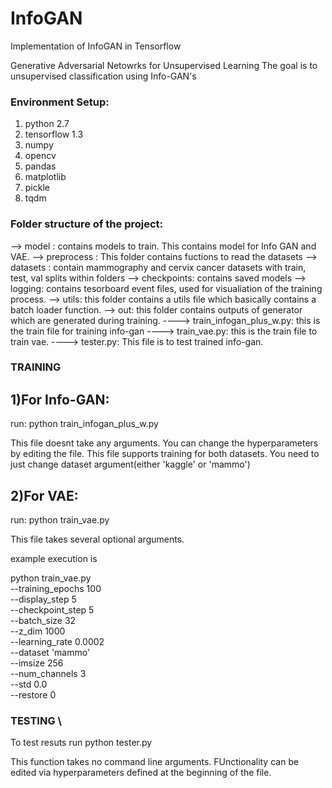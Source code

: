 # InfoGAN
Implementation of InfoGAN in Tensorflow

Generative Adversarial Netowrks for Unsupervised Learning
The goal is to unsupervised classification using Info-GAN's

### Environment Setup:
1) python 2.7
2) tensorflow 1.3
3) numpy
4) opencv
5) pandas
6) matplotlib
7) pickle
8) tqdm

### Folder structure of the project:

--> model : contains models to train. This contains model for Info GAN and VAE.
--> preprocess : This folder contains fuctions to read the datasets
--> datasets : contain mammography and cervix cancer datasets with train, test, val splits within folders
--> checkpoints: contains saved models
--> logging: contains tesorboard event files, used for visualiation of the training process.
--> utils: this folder contains a utils file which basically contains a batch loader function.
--> out: this folder contains outputs of generator which are generated during training.
----> train_infogan_plus_w.py: this is the train file for training info-gan
----> train_vae.py: this is the train file to train vae.
----> tester.py: This file is to test trained info-gan.


### TRAINING
## 1)For Info-GAN:

run: python train_infogan_plus_w.py

This file doesnt take any arguments. You can change the hyperparameters by editing the file. This file supports training for both datasets.
You need to just change dataset argument(either 'kaggle' or 'mammo')


## 2)For VAE:

run: python train_vae.py

This file takes several optional arguments. 

example execution is 

python train_vae.py \
--training_epochs 100 \
--display_step 5 \
--checkpoint_step 5 \
--batch_size 32 \
--z_dim 1000 \
--learning_rate 0.0002 \
--dataset 'mammo' \
--imsize 256 \
--num_channels 3 \
--std 0.0 \
--restore 0



### TESTING \
To test resuts 
run python tester.py

This function takes no command line arguments. FUnctionality can be edited via hyperparameters defined at the beginning of the file.
